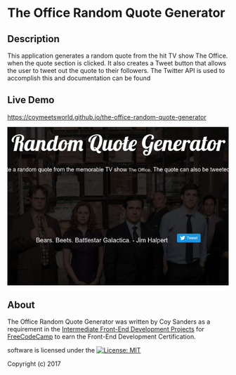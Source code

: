 # The Office Random Quote Generator

## Description

This application generates a random quote from the hit TV show The Office. when the quote section is clicked. It also creates a Tweet button that allows the user to tweet out the quote to their followers. The Twitter API is used to accomplish this and documentation can be found

## Live Demo
       
https://coymeetsworld.github.io/the-office-random-quote-generator

<div align="center">
  <img src="imgs/preview-imgs/preview.png" alt="Preview image of The Office Random Quote Generator"/>
</div>

## About

The Office Random Quote Generator was written by Coy Sanders as a requirement in the [Intermediate Front-End Development Projects](https://www.freecodecamp.com/challenges/build-a-random-quote-machine) for [FreeCodeCamp](https://www.freecodecamp.com) to earn the Front-End Development Certification.

software is licensed under the [![License: MIT](https://img.shields.io/badge/License-MIT-yellow.svg)](https://opensource.org/licenses/MIT)

Copyright (c) 2017 
